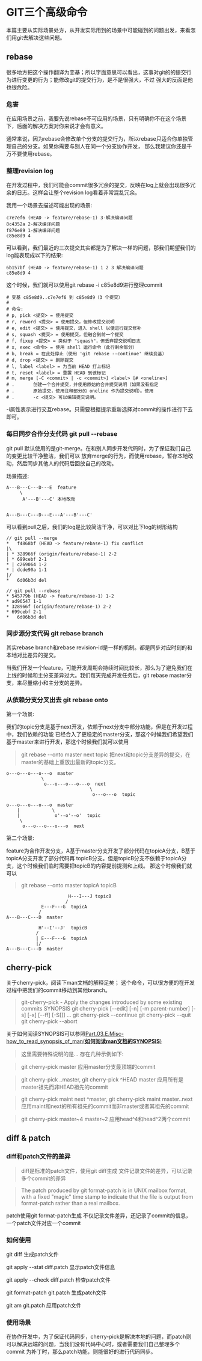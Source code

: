 # GIT三个高级命令
本篇主要从实际场景处方，从开发实际用到的场景中可能碰到的问题出发，来看怎们用git去解决这些问题。

## rebase
很多地方把这个操作翻译为变基；所以字面意思可以看出，这事对git的的提交行为进行变更的行为；能修改git的提交行为，是不是很强大，不过
强大的反面是他也很危险。

### 危害
在应用场景之前，我要先说rebase不可应用的场景，只有明确你不在这个场景下，后面的解决方案对你来说才会有意义。

通常来说，因为rebase会修改单个分支的提交行为，所以rebase只适合你单独管理自己的分支。如果你需要与别人在同一个分支协作开发，
那么我建议你还是千万不要使用rebase。

### 整理revision log
在开发过程中，我们可能会commit很多冗余的提交，反映在log上就会出现很多冗余的日志。这样会让整个revision log看着非常混乱冗余。

我用一个场景去描述可能出现的场景:
```
c7e7ef6 (HEAD -> feature/rebase-1) 3-解决编译问题
8c4352a 2-解决编译问题
f876e89 1-解决编译问题
c85e8d9 4
```

可以看到，我们最近的三次提交其实都是为了解决一样的问题，那我们期望我们的log能表现成以下的结果:
```
6b157bf (HEAD -> feature/rebase-1) 1 2 3 解决编译问题
c85e8d9 4
```

这个时候，我们就可以使用git rebase -i c85e8d9进行整理commit
```
# 变基 c85e8d9..c7e7ef6 到 c85e8d9（3 个提交）
#
# 命令:
# p, pick <提交> = 使用提交
# r, reword <提交> = 使用提交，但修改提交说明
# e, edit <提交> = 使用提交，进入 shell 以便进行提交修补
# s, squash <提交> = 使用提交，但融合到前一个提交
# f, fixup <提交> = 类似于 "squash"，但丢弃提交说明日志
# x, exec <命令> = 使用 shell 运行命令（此行剩余部分）
# b, break = 在此处停止（使用 'git rebase --continue' 继续变基）
# d, drop <提交> = 删除提交
# l, label <label> = 为当前 HEAD 打上标记
# t, reset <label> = 重置 HEAD 到该标记
# m, merge [-C <commit> | -c <commit>] <label> [# <oneline>]
# .       创建一个合并提交，并使用原始的合并提交说明（如果没有指定
# .       原始提交，使用注释部分的 oneline 作为提交说明）。使用
# .       -c <提交> 可以编辑提交说明。
```
-i属性表示进行交互rebase。只需要根据提示重新选择对commit的操作进行下去即可。

### 每日同步合作分支代码 git pull --rebase
git pull 默认使用的是git-merge。在和别人同步开发代码时，为了保证我们自己的变更比较干净整洁，我们可以
放弃merge的行为，而使用rebase，暂存本地改动，然后同步其他人的代码后回放自己的改动。

场景描述:
```
A---B---C---D---E  feature
	 \
	  A'---B'---C' 本地改动


A---B---C---D---E---A'---B'---C'
```

可以看到pull之后，我们的log是比较简洁干净，可以对比下log的树形结构
```
// git pull --merge
*   f4868bf (HEAD -> feature/rebase-1) fix conflict
|\                                                                                                                                       
| * 328966f (origin/feature/rebase-1) 2-2
| * 699cebf 2-1
* | c269064 1-2
* | dcde90a 1-1
|/  
*   6d06b3d del

// git pull --rebase
* 545779b (HEAD -> feature/rebase-1) 1-2
* ad96547 1-1
* 328966f (origin/feature/rebase-1) 2-2
* 699cebf 2-1
*   6d06b3d del
```

### 同步源分支代码 git rebase branch
其实rebase branch和rebase revision-id是一样的机制。都是同步对应时刻的和本地对比差异的提交。

当我们开发一个feature，可能开发周期会持续时间比较长，那么为了避免我们在上线的时候和主分支差异过大。我们每天完成开发任务后，git rebase master分支，来尽量缩小和主分支的差异。

### 从依赖分支分叉出去 git rebase onto 
第一个场景:

我们的topic分支是基于next开发，依赖于next分支中部分功能，但是在开发过程中，我们依赖的功能
已经合入了更稳定的master分支，那这个时候我们希望我们基于master来进行开发，那这个时候我们就可以使用

> git rebase --onto master next topic
> 把next和topic分支差异的提交，在master的基础上重放出最新的topic分支。

```
o---o---o---o---o  master
             \
              o---o---o---o---o  next
                               \
                                o---o---o  topic

o---o---o---o---o  master
    |            \
    |             o'--o'--o'  topic
     \
      o---o---o---o---o  next                        
```

第二个场景:

feature为合作开发分支，A基于master分支开发了部分代码在topicA分支，B基于topicA分支开发了部分代码再
topicB分支。但是topicB分支不依赖于topicA分支，这个时候我们临时需要把topicB的内容提前提测和上线。
那这个时候我们就可以

> git rebase --onto master topicA topicB


```
                       H---I---J topicB
                      /
             E---F---G  topicA
            /
A---B---C---D  master

            H'--I'--J'  topicB
           /
           | E---F---G  topicA
           |/
A---B---C---D  master
```

## cherry-pick
关于cherry-pick，阅读下man文档的解释足矣；
这个命令，可以很方便的在开发过程中把我们的commit移动到其他branch。

> git-cherry-pick - Apply the changes introduced by some existing commits
> SYNOPSIS
> git cherry-pick [--edit] [-n] [-m parent-number] [-s] [-x] [--ff]
>                  [-S[<keyid>]] <commit>...
> git cherry-pick --continue
> git cherry-pick --quit
> git cherry-pick --abort

关于如何阅读SYNOPSIS可以参照[Part.03.E.Misc-how_to_read_synopsis_of_man(**如何阅读man文档的SYNOPSIS**)](./Part.03.E.Misc-how_to_read_synopsis_of_man.md)

> 这里需要特殊说明的是<commit>... 存在几种示例如下:

> git cherry-pick master 应用master分支最顶端的commit

> git cherry-pick ..master, git cherry-pick ^HEAD master 应用所有是master祖先而非HEAD祖先的commit

> git cherry-pick maint next ^master, git cherry-pick maint master..next应用maint和next的所有祖先的commit而非master或者其祖先的commit

> git cherry-pick master~4 master~2 应用head^4和head^2两个commit

## diff & patch
### diff和patch文件的差异
> diff是标准的patch文件，使用git diff生成 文件记录文件的差异，可以记录多个commit的差异

> The patch produced by git format-patch is in UNIX mailbox format, with a fixed "magic" time stamp to indicate 
> that the file is output from format-patch rather than a real mailbox.

patch使用git format-patch生成 不仅记录文件差异，还记录了commit的信息，一个patch文件对应一个commit

### 如何使用
git diff 生成patch文件

git apply --stat diff.patch 显示patch文件信息

git apply --check diff.patch 检查patch文件

git format-patch git.patch 生成patch文件

git am git.patch 应用patch文件

### 使用场景
在协作开发中，为了保证代码同步，cherry-pick是解决本地的问题，而patch则可以解决远端的问题，当我们没有代码中心时，或者需要我们自己整理多个commit
为补丁时，那么patch功能，则能很好的进行代码同步。

